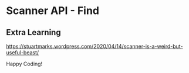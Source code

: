 # Scanner API - Find



## Extra Learning

https://stuartmarks.wordpress.com/2020/04/14/scanner-is-a-weird-but-useful-beast/

Happy Coding!